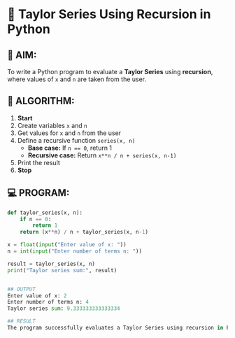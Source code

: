 # 📐 Taylor Series Using Recursion in Python

## 🎯 AIM:
To write a Python program to evaluate a **Taylor Series** using **recursion**, where values of `x` and `n` are taken from the user.

## 🧠 ALGORITHM:

1. **Start**
2. Create variables `x` and `n`
3. Get values for `x` and `n` from the user
4. Define a recursive function `series(x, n)`
   - **Base case:** If `n == 0`, return 1
   - **Recursive case:** Return `x**n / n + series(x, n-1)`
5. Print the result
6. **Stop**

## 💻 PROGRAM:
```python
def taylor_series(x, n):
    if n == 0:
        return 1
    return (x**n) / n + taylor_series(x, n-1)

x = float(input("Enter value of x: "))
n = int(input("Enter number of terms n: "))

result = taylor_series(x, n)
print("Taylor series sum:", result)


## OUTPUT
Enter value of x: 2
Enter number of terms n: 4
Taylor series sum: 9.333333333333334

## RESULT
The program successfully evaluates a Taylor Series using recursion in Python.
